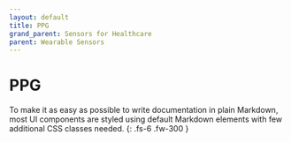 ```yaml
---
layout: default
title: PPG
grand_parent: Sensors for Healthcare
parent: Wearable Sensors
---
```


# PPG

To make it as easy as possible to write documentation in plain Markdown, most UI components are styled using default Markdown elements with few additional CSS classes needed.
{: .fs-6 .fw-300 }
